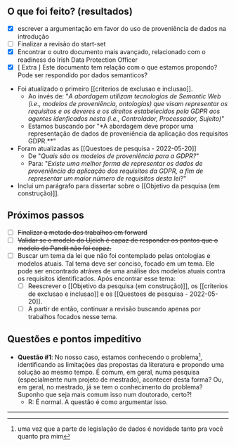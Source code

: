 ## O que foi feito? (resultados)
- [x] escrever a argumentação em favor do uso de proveniência de dados na introdução
- [ ] Finalizar a revisão do start-set
- [x] Encontrar o outro documento mais avançado, relacionado com o readiness do Irish Data Protection Officer
- [x] [ Extra ] Este documento tem relação com o que estamos propondo? Pode ser respondido por dados semanticos?
- Foi atualizado o primeiro [[criterios de exclusao e inclusao]].
	- Ao invés de: "*A abordagem utilizam tecnologias de Semantic Web (i.e., modelos de proveniência, ontologias) que visam representar os requisitos e os deveres e os direitos estabelecidos pela GDPR aos agentes idenficados nesta (i.e., Controlador, Processador, Sujeito)*"
	- Estamos buscando por "*A abordagem deve propor uma representação de dados de proveniência da aplicação dos requisitos GDPR.**"
- Foram atualizadas as [[Questoes de pesquisa - 2022-05-20]]
	- De "*Quais são os modelos de proveniência para a GDPR?*"
	- Para: "*Existe uma melhor forma de representar os dados de proveniência da aplicação dos requisitos da GDPR, a fim de representar um maior número de requisitos desta lei?*"
- Inclui um parágrafo para dissertar sobre o [[Objetivo da pesquisa (em construção)]].

## Próximos passos

- [ ] ~~Finalizar a metado dos trabalhos em forward~~
- [ ] ~~Validar se o modelo do Ujcich é capaz de responder os pontos que o modelo do Pandit não foi capaz.~~
- [ ] Buscar um tema da lei que não foi contemplado pelas ontologias e modelos atuais. Tal tema deve ser conciso, focado em um tema. Ele pode ser encontrado atráves de uma análise dos modelos atuais contra os requisitos identificados. Após encontrar esse tema:
	- [ ] Reescrever o [[Objetivo da pesquisa (em construção)]], os [[criterios de exclusao e inclusao]] e os [[Questoes de pesquisa - 2022-05-20]].
	- [ ] A partir de então, continuar a revisão buscando apenas por trabalhos focados nesse tema.

## Questões e pontos impeditivo

- **Questão #1**: No nosso caso, estamos conhecendo o problema[^1], identificando as limitações das propostas da literatura e propondo uma solução ao mesmo tempo. É comum, em geral, numa pesquisa (especialmente num projeto de mestrado), acontecer desta forma? Ou, em geral, no mestrado, já se tem o conhecimento do problema? Suponho que seja mais comum isso num doutorado, certo?!
	- R: É normal. A questão é como argumentar isso.

---

[^1]: uma vez que a parte de legislação de dados é novidade tanto pra você quanto pra mim